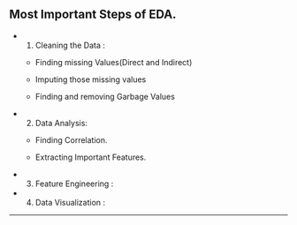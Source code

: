 ## Most Important Steps of EDA.

- 1. Cleaning the Data : 
  
  - Finding missing Values(Direct and Indirect) 
  
  - Imputing those missing values 
  
  - Finding and removing Garbage Values 
                         
                      
- 2. Data Analysis:
  
  - Finding Correlation.
  
  - Extracting Important Features.
  
- 3. Feature Engineering :

- 4. Data Visualization :

*********************************************************************








